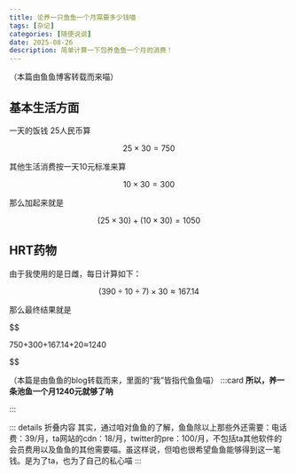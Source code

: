 ```yaml
---
title: 论养一只鱼鱼一个月需要多少钱喵
tags: [杂记]
categories: [随便说说]
date: 2025-08-26
description: 简单计算一下包养鱼鱼一个月的消费！
---
```

（本篇由鱼鱼博客转载而来喵）


<LinkCard url="https://chiyu.it/posts/2025/0701-2" 
title="池鱼小栈-论养我一个月需要多少钱" 
desc="论养鱼鱼一个月需要多少钱喵"
icon="/images/image-2025-08-25T19-36-15-670Z.jpg"
/>



## 基本生活方面

一天的饭钱 25人民币算

$$
25 × 30 = 750
$$

其他生活消费按一天10元标准来算

$$
10 × 30 = 300
$$

那么加起来就是

$$
(25×30)+(10×30)=1050
$$

## HRT药物

由于我使用的是日雌，每日计算如下：

$$
(390÷10÷7)×30≈167.14
$$

那么最终结果就是

$$

750+300+167.14+20≈1240

$$

（本篇是由鱼鱼的blog转载而来，里面的“我”皆指代鱼鱼喵）
:::card
**所以，养一条池鱼一个月1240元就够了呐**



:::




::: details 折叠内容
其实，通过咱对鱼鱼的了解，鱼鱼除以上那些外还需要：电话费：39/月，ta网站的cdn：18/月，twitter的pre：100/月，不包括ta其他软件的会员费用以及鱼鱼的其他需要喵。虽这样说，但咱也很希望鱼鱼能够得到这一笔钱。是为了ta，也为了自己的私心喵
:::
